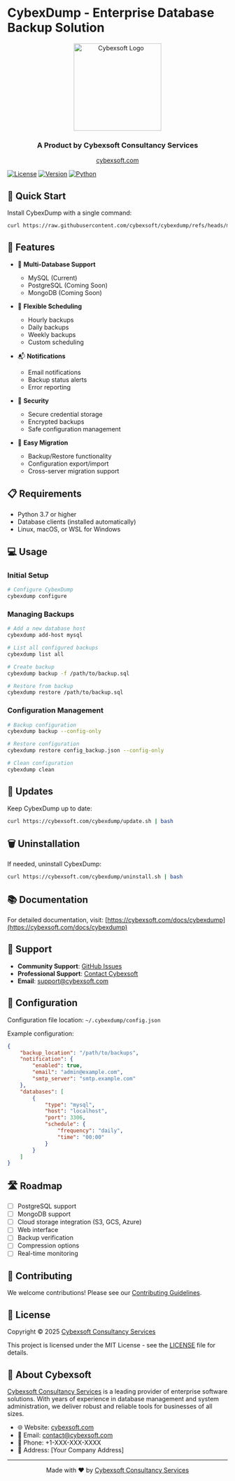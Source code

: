 # CybexDump - Enterprise Database Backup Solution

<div align="center">
    <img src="https://cybexsoft.com/img/logo.png" alt="Cybexsoft Logo" width="200"/>
    <h3>A Product by Cybexsoft Consultancy Services</h3>
    <p><a href="https://cybexsoft.com">cybexsoft.com</a></p>
</div>

[![License](https://img.shields.io/badge/license-MIT-blue.svg)](LICENSE)
[![Version](https://img.shields.io/badge/version-0.1.0-green.svg)](https://github.com/cybexsoft/cybexdump)
[![Python](https://img.shields.io/badge/python-3.7+-blue.svg)](https://www.python.org/downloads/)

## 🚀 Quick Start

Install CybexDump with a single command:

```bash
curl https://raw.githubusercontent.com/cybexsoft/cybexdump/refs/heads/main/install.sh | bash
```

## 🎯 Features

- 🔄 **Multi-Database Support**
  - MySQL (Current)
  - PostgreSQL (Coming Soon)
  - MongoDB (Coming Soon)

- 📅 **Flexible Scheduling**
  - Hourly backups
  - Daily backups
  - Weekly backups
  - Custom scheduling

- 📬 **Notifications**
  - Email notifications
  - Backup status alerts
  - Error reporting

- 🔐 **Security**
  - Secure credential storage
  - Encrypted backups
  - Safe configuration management

- 🔄 **Easy Migration**
  - Backup/Restore functionality
  - Configuration export/import
  - Cross-server migration support

## 📋 Requirements

- Python 3.7 or higher
- Database clients (installed automatically)
- Linux, macOS, or WSL for Windows

## 💻 Usage

### Initial Setup
```bash
# Configure CybexDump
cybexdump configure
```

### Managing Backups
```bash
# Add a new database host
cybexdump add-host mysql

# List all configured backups
cybexdump list all

# Create backup
cybexdump backup -f /path/to/backup.sql

# Restore from backup
cybexdump restore /path/to/backup.sql
```

### Configuration Management
```bash
# Backup configuration
cybexdump backup --config-only

# Restore configuration
cybexdump restore config_backup.json --config-only

# Clean configuration
cybexdump clean
```

## 🔄 Updates

Keep CybexDump up to date:

```bash
curl https://cybexsoft.com/cybexdump/update.sh | bash
```

## 🗑️ Uninstallation

If needed, uninstall CybexDump:

```bash
curl https://cybexsoft.com/cybexdump/uninstall.sh | bash
```

## 📚 Documentation

For detailed documentation, visit:
[https://cybexsoft.com/docs/cybexdump](https://cybexsoft.com/docs/cybexdump)

## 🤝 Support

- **Community Support**: [GitHub Issues](https://github.com/cybexsoft/cybexdump/issues)
- **Professional Support**: [Contact Cybexsoft](https://cybexsoft.com/contact)
- **Email**: support@cybexsoft.com

## 🔧 Configuration

Configuration file location: `~/.cybexdump/config.json`

Example configuration:
```json
{
    "backup_location": "/path/to/backups",
    "notification": {
        "enabled": true,
        "email": "admin@example.com",
        "smtp_server": "smtp.example.com"
    },
    "databases": [
        {
            "type": "mysql",
            "host": "localhost",
            "port": 3306,
            "schedule": {
                "frequency": "daily",
                "time": "00:00"
            }
        }
    ]
}
```

## 🛣️ Roadmap

- [ ] PostgreSQL support
- [ ] MongoDB support
- [ ] Cloud storage integration (S3, GCS, Azure)
- [ ] Web interface
- [ ] Backup verification
- [ ] Compression options
- [ ] Real-time monitoring

## 🤝 Contributing

We welcome contributions! Please see our [Contributing Guidelines](CONTRIBUTING.md).

## 📜 License

Copyright © 2025 [Cybexsoft Consultancy Services](https://cybexsoft.com)

This project is licensed under the MIT License - see the [LICENSE](LICENSE) file for details.

## 🏢 About Cybexsoft

[Cybexsoft Consultancy Services](https://cybexsoft.com) is a leading provider of enterprise software solutions. With years of experience in database management and system administration, we deliver robust and reliable tools for businesses of all sizes.

- 🌐 Website: [cybexsoft.com](https://cybexsoft.com)
- 📧 Email: contact@cybexsoft.com
- 📱 Phone: +1-XXX-XXX-XXXX
- 📍 Address: [Your Company Address]

---

<div align="center">
    <p>Made with ❤️ by <a href="https://cybexsoft.com">Cybexsoft Consultancy Services</a></p>
</div>
